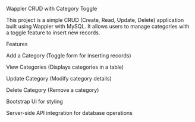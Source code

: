 Wappler CRUD with Category Toggle

This project is a simple CRUD (Create, Read, Update, Delete) application built using Wappler with MySQL. It allows users to manage categories with a toggle feature to insert new records.

Features

Add a Category (Toggle form for inserting records)

View Categories (Displays categories in a table)

Update Category (Modify category details)

Delete Category (Remove a category)

Bootstrap UI for styling

Server-side API integration for database operations
